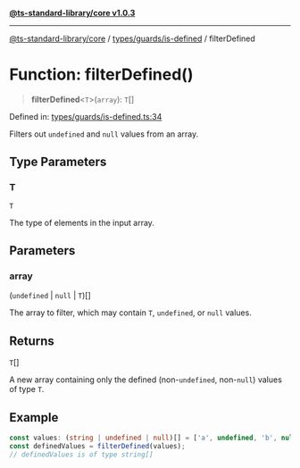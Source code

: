 [**@ts-standard-library/core v1.0.3**](../../../../README.md)

***

[@ts-standard-library/core](../../../../modules.md) / [types/guards/is-defined](../README.md) / filterDefined

# Function: filterDefined()

> **filterDefined**\<`T`\>(`array`): `T`[]

Defined in: [types/guards/is-defined.ts:34](https://github.com/gabaudette/ts-stdlib/blob/be448e6a9d9c20c6c2f27f6550ce4e65fc8c9b89/packages/core/src/types/guards/is-defined.ts#L34)

Filters out `undefined` and `null` values from an array.

## Type Parameters

### T

`T`

The type of elements in the input array.

## Parameters

### array

(`undefined` \| `null` \| `T`)[]

The array to filter, which may contain `T`, `undefined`, or `null` values.

## Returns

`T`[]

A new array containing only the defined (non-`undefined`, non-`null`) values of type `T`.

## Example

```typescript
const values: (string | undefined | null)[] = ['a', undefined, 'b', null, 'c'];
const definedValues = filterDefined(values);
// definedValues is of type string[]
```
